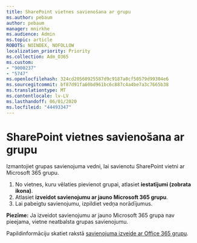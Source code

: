 ```yaml
---
title: SharePoint vietnes savienošana ar grupu
ms.author: pebaum
author: pebaum
manager: mnirkhe
ms.audience: Admin
ms.topic: article
ROBOTS: NOINDEX, NOFOLLOW
localization_priority: Priority
ms.collection: Adm_O365
ms.custom:
- "9000237"
- "5747"
ms.openlocfilehash: 324cd20560925587d9c9187a0cf50579d99304e6
ms.sourcegitcommit: bf87d91fa60bd961bc6c887c4a4be7a3c7665b38
ms.translationtype: MT
ms.contentlocale: lv-LV
ms.lasthandoff: 06/01/2020
ms.locfileid: "44493347"
---
```

# <a name="connect-a-sharepoint-site-to-a-group"></a>SharePoint vietnes savienošana ar grupu

Izmantojiet grupas savienojuma vedni, lai savienotu SharePoint vietni ar Microsoft 365 grupu.

1. No vietnes, kuru vēlaties pievienot grupai, atlasiet **iestatījumi (zobrata ikona)**.
2. Atlasiet **izveidot savienojumu ar jauno Microsoft 365 grupu**.
3. Lai pabeigtu savienojumu, izpildiet vedņa norādījumus.

**Piezīme:**  Ja izveidot savienojumu ar jauno Microsoft 365 grupa nav pieejama, vietne neatbalsta grupas savienojumu.

Papildinformāciju skatiet rakstā [savienojuma izveide ar Office 365 grupu](https://docs.microsoft.com/sharepoint/dev/transform/modernize-connect-to-office365-group).